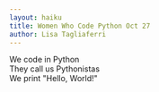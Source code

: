 ```yaml
---
layout: haiku
title: Women Who Code Python Oct 27
author: Lisa Tagliaferri
---
```


We code in Python<br>
They call us Pythonistas<br>
We print "Hello, World!"<br>